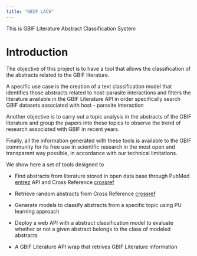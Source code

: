 ```yaml
---
title: "GBIF LACS"
---
```



This is GBIF Literature Abstract Classification System

# Introduction

The objective of this project is to have a tool that allows the classification of the abstracts related to the GBIF literature.

A specific use case is the creation of a text classification model that identifies those abstracts related to host-parasite interactions and filters the literature available in the GBIF Literature API in order specifically search GBIF datasets associated with host - parasite interaction 

Another objective is to carry out a topic analysis in the abstracts of the GBIF literature and group the papers into these topics to observe the trend of research associated with GBIF in recent years.

Finally, all the information generated with these tools is available to the GBIF community for its free use in scientific research in the most open and transparent way possible, in accordance with our technical limitations.

We show here a set of tools designed to

- Find abstracts from literature stored in open data base through PubMed [entrez](https://www.ncbi.nlm.nih.gov/home/develop/api/) API and Cross Reference [crossref](https://api.crossref.org/) 
- Retrieve random abstracts from Cross Reference [crossref](https://api.crossref.org/) 

- Generate models to classify abstracts from a specific topic using PU learning approach

- Deploy a web API with a abstract classification model to evaluate whether or not a given abstract belongs to the class of modeled abstracts

- A GBIF Literature API wrap that retrives GBIF Literature information

